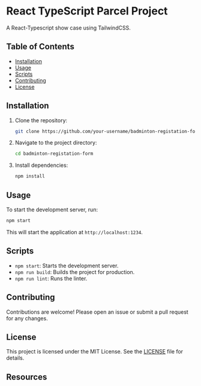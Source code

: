 # React TypeScript Parcel Project

A React-Typescript show case using TailwindCSS.

## Table of Contents

- [Installation](#installation)
- [Usage](#usage)
- [Scripts](#scripts)
- [Contributing](#contributing)
- [License](#license)

## Installation

1. Clone the repository:
   ```sh
   git clone https://github.com/your-username/badminton-registation-form.git
   ```
2. Navigate to the project directory:
   ```sh
   cd badminton-registation-form
   ```
3. Install dependencies:
   ```sh
   npm install
   ```

## Usage

To start the development server, run:

```sh
npm start
```

This will start the application at `http://localhost:1234`.

## Scripts

- `npm start`: Starts the development server.
- `npm run build`: Builds the project for production.
- `npm run lint`: Runs the linter.

## Contributing

Contributions are welcome! Please open an issue or submit a pull request for any changes.

## License

This project is licensed under the MIT License. See the [LICENSE](LICENSE) file for details.

## Resources
